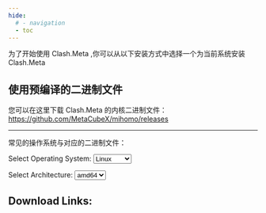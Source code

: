 ```yaml
---
hide:
  # - navigation
  - toc
---
```


为了开始使用 Clash.Meta ,你可以从以下安装方式中选择一个为当前系统安装 Clash.Meta

## 使用预编译的二进制文件

您可以在这里下载 Clash.Meta 的内核二进制文件：<https://github.com/MetaCubeX/mihomo/releases>

---

常见的操作系统与对应的二进制文件：


  <label for="os">Select Operating System:</label>
  <select id="os">
    <option value="linux">Linux</option>
    <option value="windows">Windows</option>
    <option value="darwin">MacOS</option>
    <!-- Add more options as needed -->
  </select>

  <label for="arch">Select Architecture:</label>
  <select id="arch">
    <option value="amd64">amd64</option>
    <option value="arm">arm</option>
    <!-- Add more options as needed -->
  </select>

  <div id="download-section">
    <h2>Download Links:</h2>
    <ul id="download-list"></ul>
  </div>

  <script>
    var downloadList = document.getElementById("download-list");
    var osSelect = document.getElementById("os");
    var archSelect = document.getElementById("arch");

    var fileList = [
      "mihomo-darwin-amd64-alpha-0123456.gz",
      "mihomo-freebsd-amd64-alpha-0123456.gz",
      "mihomo-linux-arm64-alpha-0123456.gz",
      "mihomo-darwin-arm64-alpha-0123456.gz",
      "mihomo-android-arm64-alpha-0123456.gz",
      "mihomo-freebsd-arm64-alpha-0123456.gz",
      "mihomo-linux-mips-softfloat-alpha-0123456.gz",
      "mihomo-linux-amd64-go120-alpha-0123456.gz",
      "mihomo-linux-armv5-alpha-0123456.gz",
      "mihomo-darwin-amd64-go120-alpha-0123456.gz",
      "mihomo-linux-amd64-compatible-alpha-0123456.gz",
      "mihomo-linux-mips64-alpha-0123456.gz",
      "mihomo-linux-amd64-compatible-go120-alpha-0123456.gz",
      "mihomo-darwin-arm64-go120-alpha-0123456.gz",
      "mihomo-windows-386-alpha-0123456.zip",
      "mihomo-freebsd-386-alpha-0123456.gz",
      "mihomo-windows-amd64-compatible-alpha-0123456.zip",
      "mihomo-android-arm64-go120-alpha-0123456.gz",
      "mihomo-windows-arm64-alpha-0123456.zip",
      "mihomo-linux-386-alpha-0123456.gz",
      "mihomo-windows-amd64-alpha-0123456.zip",
      "mihomo-linux-mips64le-alpha-0123456.gz",
      "mihomo-windows-amd64-go120-alpha-0123456.zip",
      "mihomo-windows-amd64-compatible-go120-alpha-0123456.zip",
      "mihomo-linux-armv7-alpha-0123456.gz",
      "mihomo-linux-amd64-alpha-0123456.gz",
      "mihomo-linux-armv6-alpha-0123456.gz",
      "mihomo-linux-riscv64-alpha-0123456.gz",
      "mihomo-linux-mipsle-hardfloat-alpha-0123456.gz",
      "mihomo-linux-mips-hardfloat-alpha-0123456.gz",
      "mihomo-windows-386-go120-alpha-0123456.zip",
      "mihomo-linux-mipsle-softfloat-alpha-0123456.gz",
      "mihomo-windows-arm32v7-alpha-0123456.zip",
    ];

    function updateDownloadLinks() {
      fetch('https://github.com/MetaCubeX/mihomo/releases/download/Prerelease-Alpha/version.txt')
        .then(res => res.text()) 
        .then(data => {
      const version = data.match(/alpha-(\w+)/)[1];

      // 更新文件名
      fileList.forEach(file => {
        file = file.replace(/alpha-\w+/, `alpha-${version}`);  
      });
    });
      var os = osSelect.value;
      var arch = archSelect.value;

      // Filter files based on user selection
      var filteredFiles = fileList.filter(function (file) {
        return file.includes(os) && file.includes(arch);
      });

      // Display the download links
      var downloadList = document.getElementById("download-list");
      downloadList.innerHTML = "";
      filteredFiles.forEach(function (file) {
        var listItem = document.createElement("li");
        listItem.textContent = file;
        downloadList.appendChild(listItem);
      });

      // Show the download section
      var downloadSection = document.getElementById("download-section");
      downloadSection.style.display = "block";
    }

    // Attach the updateDownloadLinks function to the change event of the architecture dropdown
    osSelect.addEventListener("change", updateDownloadLinks);
    archSelect.addEventListener("change", updateDownloadLinks);

    // Optionally, you can call updateDownloadLinks initially if you want to show the links immediately
    updateDownloadLinks();
  </script>